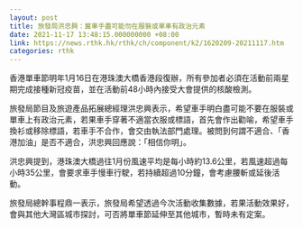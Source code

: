 ```yaml
---
layout: post
title: 旅發局洪忠興：冀車手盡可能勿在服裝或單車有政治元素
date: 2021-11-17 13:48:15.000000000 +08:00
link: https://news.rthk.hk/rthk/ch/component/k2/1620209-20211117.htm
categories: rthk
---
```


香港單車節明年1月16日在港珠澳大橋香港段復辦，所有參加者必須在活動前兩星期完成接種新冠疫苗，並在活動前48小時內接受大會提供的核酸檢測。

旅發局節目及旅遊產品拓展總經理洪忠興表示，希望車手明白盡可能不要在服裝或單車上有政治元素，若果車手穿著不適當衣服或標語，首先會作出勸喻，希望車手換衫或移除標語，若車手不合作，會交由執法部門處理。被問到何謂不適合、「香港加油」是否不適合，洪忠興回應說：「相信你明」。

洪忠興提到，港珠澳大橋過往1月份風速平均是每小時約13.6公里，若風速超過每小時35公里，會要求車手慢車行駛，若持續超過10分鐘，會考慮腰斬或延後活動。

旅發局總幹事程鼎一表示，旅發局希望透過今次活動收集數據，若果活動效果好，會與其他大灣區城市探討，可否將單車節延伸至其他城市，暫時未有定案。
